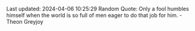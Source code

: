 Last updated: 2024-04-06 10:25:29
Random Quote: Only a fool humbles himself when the world is so full of men eager to do that job for him.  -  Theon Greyjoy